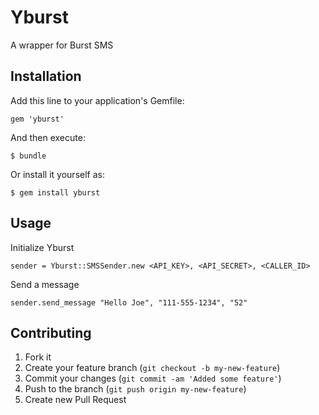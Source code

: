 # Yburst

A wrapper for Burst SMS 

## Installation

Add this line to your application's Gemfile:

    gem 'yburst'

And then execute:

    $ bundle

Or install it yourself as:

    $ gem install yburst

## Usage

Initialize Yburst

    sender = Yburst::SMSSender.new <API_KEY>, <API_SECRET>, <CALLER_ID>

Send a message

    sender.send_message "Hello Joe", "111-555-1234", "52"

## Contributing

1. Fork it
2. Create your feature branch (`git checkout -b my-new-feature`)
3. Commit your changes (`git commit -am 'Added some feature'`)
4. Push to the branch (`git push origin my-new-feature`)
5. Create new Pull Request

